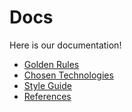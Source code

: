 # Docs

Here is our documentation!

- [Golden Rules](golden-rules.md)
- [Chosen Technologies](chosen-technologies.md)
- [Style Guide](style-guide/index.md)
- [References](references.md)
